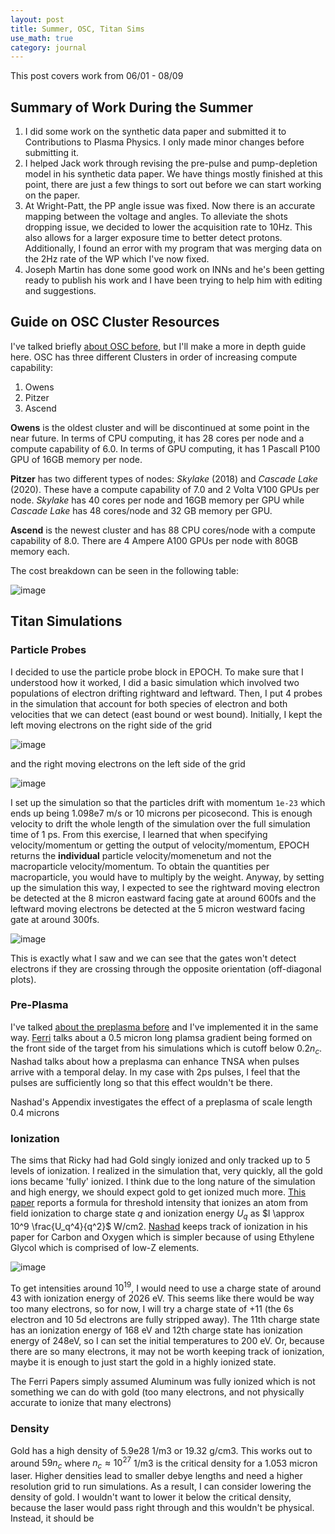 ```yaml
---
layout: post
title: Summer, OSC, Titan Sims
use_math: true
category: journal
---
```


This post covers work from 06/01 - 08/09

## Summary of Work During the Summer

1. I did some work on the synthetic data paper and submitted it to Contributions to Plasma Physics. I only made minor changes before submitting it.
2. I helped Jack work through revising the pre-pulse and pump-depletion model in his synthetic data paper. We have things mostly finished at this point, there are just a few things to sort out before we can start working on the paper.
3. At Wright-Patt, the PP angle issue was fixed. Now there is an accurate mapping between the voltage and angles. To alleviate the shots dropping issue, we decided to lower the acquisition rate to 10Hz. This also allows for a larger exposure time to better detect protons. Additionally, I found an error with my program that was merging data on the 2Hz rate of the WP which I've now fixed.
4. Joseph Martin has done some good work on INNs and he's been getting ready to publish his work and I have been trying to help him with editing and suggestions.

## Guide on OSC Cluster Resources

I've talked briefly [about OSC before](https://ronak-n-desai.github.io/23spr3/), but I'll make a more in depth guide here. OSC has three different Clusters in order of increasing compute capability:  

1. Owens
2. Pitzer
3. Ascend 

**Owens** is the oldest cluster and will be discontinued at some point in the near future. In terms of CPU computing, it has 28 cores per node and a compute capability of 6.0. In terms of GPU computing, it has 1 Pascall P100 GPU of 16GB memory per node. 

**Pitzer** has two different types of nodes: *Skylake* (2018) and *Cascade Lake* (2020). These have a compute capability of 7.0 and 2 Volta V100 GPUs per node. *Skylake* has 40 cores per node and 16GB memory per GPU while *Cascade Lake* has 48 cores/node and 32 GB memory per GPU.

**Ascend** is the newest cluster and has 88 CPU cores/node with a compute capability of 8.0. There are 4 Ampere A100 GPUs per node with 80GB memory each.

The cost breakdown can be seen in the following table: 

![image](https://github.com/user-attachments/assets/02ee775b-8db0-441a-a418-c6fb0ed9a1c0)

## Titan Simulations

### Particle Probes

I decided to use the particle probe block in EPOCH. To make sure that I understood how it worked, I did a basic simulation which involved two populations of electron drifting rightward and leftward. Then, I put 4 probes in the simulation that account for both species of electron and both velocities that we can detect (east bound or west bound). Initially, I kept the left moving electrons on the right side of the grid

![image](https://github.com/user-attachments/assets/df41ae19-1c17-4dc6-857c-3c65020e7c3f)

and the right moving electrons on the left side of the grid

![image](https://github.com/user-attachments/assets/7fa6c84b-bab0-4a70-a2a5-72dbddac8504)

I set up the simulation so that the particles drift with momentum `1e-23` which ends up being 1.098e7 m/s or 10 microns per picosecond. This is enough velocity to drift the whole length of the simulation over the full simulation time of 1 ps. From this exercise, I learned that when specifying velocity/momentum or getting the output of velocity/momentum, EPOCH returns the **individual** particle velocity/momenetum and not the macroparticle velocity/momentum. To obtain the quantities per macroparticle, you would have to multiply by the weight. Anyway, by setting up the simulation this way, I expected to see the rightward moving electron be detected at the 8 micron eastward facing gate at around 600fs and the leftward moving electrons be detected at the 5 micron westward facing gate at around 300fs. 

![image](https://github.com/user-attachments/assets/15215e40-5a75-436d-bb1b-a89ad262208f)

This is exactly what I saw and we can see that the gates won't detect electrons if they are crossing through the opposite orientation (off-diagonal plots).

### Pre-Plasma

I've talked [about the preplasma before](https://ronak-n-desai.github.io/23aut6/) and I've implemented it in the same way. [Ferri](https://www.semanticscholar.org/paper/Proton-acceleration-by-a-pair-of-successive-laser-Ferri-Senje/5bf28b37ce02bdcc739795376db939c9b87c3aca) talks about a 0.5 micron long plamsa gradient being formed on the front side of the target from his simulations which is cutoff below $0.2 n_c$. Nashad talks about how a preplasma can enhance TNSA when pulses arrive with a temporal delay. In my case with 2ps pulses, I feel that the pulses are sufficiently long so that this effect wouldn't be there.

Nashad's Appendix investigates the effect of a preplasma of scale length 0.4 microns

### Ionization 

The sims that Ricky had had Gold singly ionized and only tracked up to 5 levels of ionization. I realized in the simulation that, very quickly, all the gold ions became 'fully' ionized. I think due to the long nature of the simulation and high energy, we should expect gold to get ionized much more. [This paper](https://pubs.aip.org/aip/pop/article/27/3/033108/1063071/Ionization-and-acceleration-of-multiply-charged) reports a formula for threshold intensity that ionizes an atom from field ionization to charge state $q$ and ionization energy $U_q$ as $I \approx 10^9 \frac{U_q^4}{q^2}$ W/cm2. [Nashad](https://pubs.aip.org/aip/pop/article/28/7/073103/594504/Particle-in-cell-modeling-of-a-potential) keeps track of ionization in his paper for Carbon and Oxygen which is simpler because of using Ethylene Glycol which is comprised of low-Z elements.

![image](https://github.com/user-attachments/assets/cf9de206-555a-489f-ae8a-7f43d5e81109)

To get intensities around $10^{19}$, I would need to use a charge state of around 43 with ionization energy of 2026 eV. This seems like there would be way too many electrons, so for now, I will try a charge state of +11 (the 6s electron and 10 5d electrons are fully stripped away). The 11th charge state has an ionization energy of 168 eV and 12th charge state has ionization energy of 248eV, so I can set the initial temperatures to 200 eV. Or, because there are so many electrons, it may not be worth keeping track of ionization, maybe it is enough to just start the gold in a highly ionized state. 

The Ferri Papers simply assumed Aluminum was fully ionized which is not something we can do with gold (too many electrons, and not physically accurate to ionize that many electrons)

### Density 

Gold has a high density of 5.9e28 1/m3 or 19.32 g/cm3. This works out to around $59 n_c$ where $n_c \approx 10^{27}$ 1/m3 is the critical density for a 1.053 micron laser. Higher densities lead to smaller debye lengths and need a higher resolution grid to run simulations. As a result, I can consider lowering the density of gold. I wouldn't want to lower it below the critical density, because the laser would pass right through and this wouldn't be physical. Instead, it should be 








